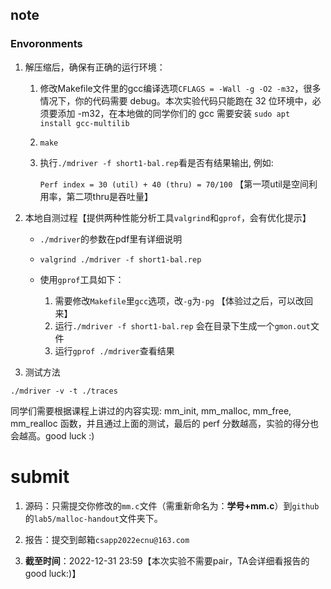 ## note

### Envoronments

1. 解压缩后，确保有正确的运行环境：

   1. 修改Makefile文件里的gcc编译选项`CFLAGS = -Wall -g -O2 -m32`，很多情况下，你的代码需要 debug。本次实验代码只能跑在 32 位环境中，必须要添加 -m32，在本地做的同学你们的 gcc 需要安装 `sudo apt install gcc-multilib`

   2. `make`

   3. 执行`./mdriver -f short1-bal.rep`看是否有结果输出, 例如:

      `Perf index = 30 (util) + 40 (thru) = 70/100` 【第一项util是空间利用率，第二项thru是吞吐量】

2. 本地自测过程【提供两种性能分析工具`valgrind`和`gprof`，会有优化提示】

   - `./mdriver`的参数在pdf里有详细说明

   - `valgrind ./mdriver -f short1-bal.rep `

   - 使用`gprof`工具如下：
     1. 需要修改`Makefile`里`gcc`选项，改`-g`为`-pg` 【体验过之后，可以改回来】
     2. 运行` ./mdriver -f short1-bal.rep `    会在目录下生成一个`gmon.out`文件
     3. 运行`gprof ./mdriver`查看结果

3. 测试方法

```shell
./mdriver -v -t ./traces
```

同学们需要根据课程上讲过的内容实现: mm_init, mm_malloc, mm_free, mm_realloc 函数，并且通过上面的测试，最后的 perf 分数越高，实验的得分也会越高。good luck :)

# submit

1. 源码：只需提交你修改的`mm.c`文件（需重新命名为：**学号+mm.c**）到`github`的`lab5/malloc-handout`文件夹下。

1. 报告：提交到邮箱`csapp2022ecnu@163.com`

3. **截至时间**：2022-12-31 23:59【本次实验不需要pair，TA会详细看报告的good luck:)】
